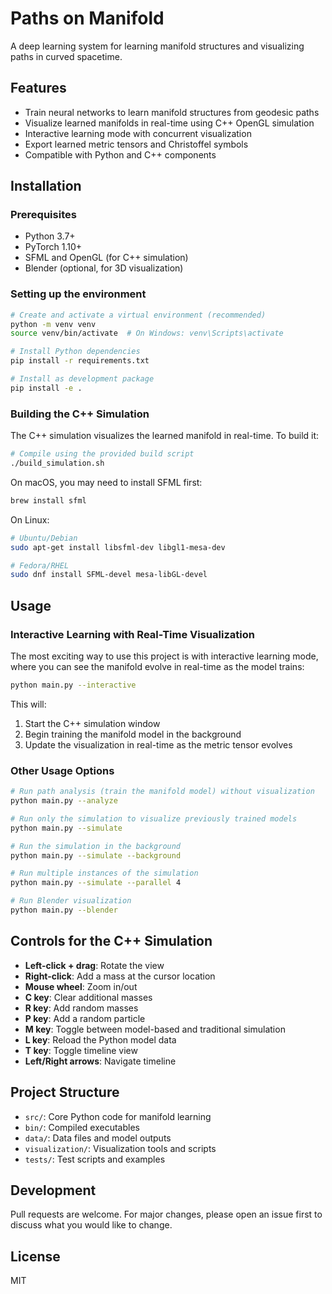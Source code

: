 # Paths on Manifold

A deep learning system for learning manifold structures and visualizing paths in curved spacetime.

## Features

- Train neural networks to learn manifold structures from geodesic paths
- Visualize learned manifolds in real-time using C++ OpenGL simulation
- Interactive learning mode with concurrent visualization
- Export learned metric tensors and Christoffel symbols
- Compatible with Python and C++ components

## Installation

### Prerequisites

- Python 3.7+
- PyTorch 1.10+
- SFML and OpenGL (for C++ simulation)
- Blender (optional, for 3D visualization)

### Setting up the environment

```bash
# Create and activate a virtual environment (recommended)
python -m venv venv
source venv/bin/activate  # On Windows: venv\Scripts\activate

# Install Python dependencies
pip install -r requirements.txt

# Install as development package
pip install -e .
```

### Building the C++ Simulation

The C++ simulation visualizes the learned manifold in real-time. To build it:

```bash
# Compile using the provided build script
./build_simulation.sh
```

On macOS, you may need to install SFML first:

```bash
brew install sfml
```

On Linux:

```bash
# Ubuntu/Debian
sudo apt-get install libsfml-dev libgl1-mesa-dev

# Fedora/RHEL
sudo dnf install SFML-devel mesa-libGL-devel
```

## Usage

### Interactive Learning with Real-Time Visualization

The most exciting way to use this project is with interactive learning mode, where you can see the manifold evolve in real-time as the model trains:

```bash
python main.py --interactive
```

This will:
1. Start the C++ simulation window
2. Begin training the manifold model in the background
3. Update the visualization in real-time as the metric tensor evolves

### Other Usage Options

```bash
# Run path analysis (train the manifold model) without visualization
python main.py --analyze

# Run only the simulation to visualize previously trained models
python main.py --simulate

# Run the simulation in the background
python main.py --simulate --background

# Run multiple instances of the simulation
python main.py --simulate --parallel 4

# Run Blender visualization
python main.py --blender
```

## Controls for the C++ Simulation

- **Left-click + drag**: Rotate the view
- **Right-click**: Add a mass at the cursor location
- **Mouse wheel**: Zoom in/out
- **C key**: Clear additional masses
- **R key**: Add random masses
- **P key**: Add a random particle
- **M key**: Toggle between model-based and traditional simulation
- **L key**: Reload the Python model data
- **T key**: Toggle timeline view
- **Left/Right arrows**: Navigate timeline

## Project Structure

- `src/`: Core Python code for manifold learning
- `bin/`: Compiled executables
- `data/`: Data files and model outputs
- `visualization/`: Visualization tools and scripts
- `tests/`: Test scripts and examples

## Development

Pull requests are welcome. For major changes, please open an issue first to discuss what you would like to change.

## License

MIT 